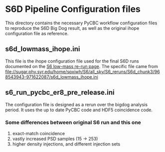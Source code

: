 # S6D Pipeline Configuration files

This directory contains the necessary PyCBC workflow configuration files to
reproduce the S6D Big Dog result, as well as the original ihope configuration
file as reference.

## s6d_lowmass_ihope.ini ##

This file is the ihope configuration file used for the final S6D runs documented on the [S6 low-mass re-run page](https://www.lsc-group.phys.uwm.edu/ligovirgo/cbcnote/S6Plan/101104075619AnalysisS6ABC%20low%20mass%20re-runs). The specific file came from <file://sugar.phy.syr.edu/home/spxiwh/S6/all_sky/S6_reruns/S6d_chunk3/968543943-971622087/s6d_lowmass_ihope.ini>

## s6_run_pycbc_er8_pre_release.ini ##

The configuration file is designed as a rerun over the bigdog analysis period. It uses the up to date PyCBC code and HDF5 coincidence code.

### Some differences between original S6 run and this one

 1.  exact-match coincidence
 2.  vastly increased PSD samples (15 -> 253)
 3.  higher density injections, and different injection sets
